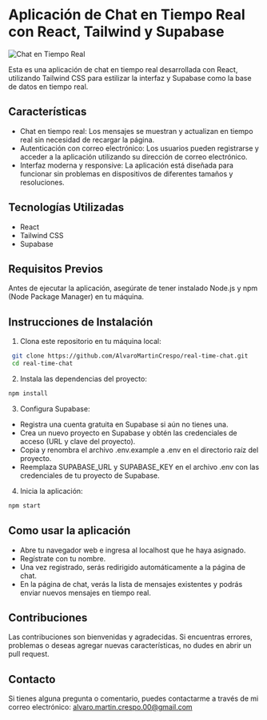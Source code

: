 # Aplicación de Chat en Tiempo Real con React, Tailwind y Supabase

![Chat en Tiempo Real](url_de_la_imagen.png) 

Esta es una aplicación de chat en tiempo real desarrollada con React, utilizando Tailwind CSS para estilizar la interfaz y Supabase como la base de datos en tiempo real.

## Características

- Chat en tiempo real: Los mensajes se muestran y actualizan en tiempo real sin necesidad de recargar la página.
- Autenticación con correo electrónico: Los usuarios pueden registrarse y acceder a la aplicación utilizando su dirección de correo electrónico.
- Interfaz moderna y responsive: La aplicación está diseñada para funcionar sin problemas en dispositivos de diferentes tamaños y resoluciones.

## Tecnologías Utilizadas

- React
- Tailwind CSS
- Supabase

## Requisitos Previos

Antes de ejecutar la aplicación, asegúrate de tener instalado Node.js y npm (Node Package Manager) en tu máquina.

## Instrucciones de Instalación

1. Clona este repositorio en tu máquina local:
 ```bash
  git clone https://github.com/AlvaroMartinCrespo/real-time-chat.git
  cd real-time-chat
  ```

2. Instala las dependencias del proyecto:
  ```bash
  npm install
  ```
3. Configura Supabase:
   
- Registra una cuenta gratuita en Supabase si aún no tienes una.
- Crea un nuevo proyecto en Supabase y obtén las credenciales de acceso (URL y clave del proyecto).
- Copia y renombra el archivo .env.example a .env en el directorio raíz del proyecto.
- Reemplaza SUPABASE_URL y SUPABASE_KEY en el archivo .env con las credenciales de tu proyecto de Supabase.

4. Inicia la aplicación:
     
  ```bash
  npm start
  ```

## Como usar la aplicación
- Abre tu navegador web e ingresa al localhost que he haya asignado.
- Regístrate con tu nombre.
- Una vez registrado, serás redirigido automáticamente a la página de chat.
- En la página de chat, verás la lista de mensajes existentes y podrás enviar nuevos mensajes en tiempo real.

## Contribuciones
Las contribuciones son bienvenidas y agradecidas. Si encuentras errores, problemas o deseas agregar nuevas     características, no dudes en abrir un pull request.

## Contacto
Si tienes alguna pregunta o comentario, puedes contactarme a través de mi correo electrónico: alvaro.martin.crespo.00@gmail.com
